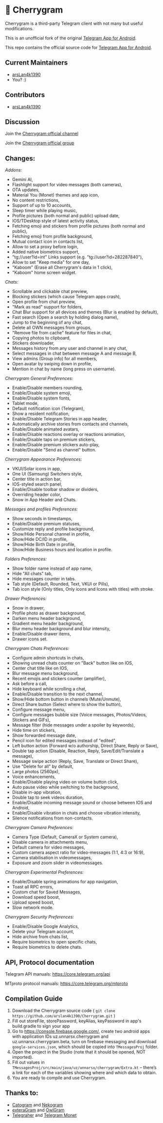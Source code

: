 # 🍒 Cherrygram

Cherrygram is a third-party Telegram client with not many but useful modifications.

This is an unofficial fork of the original [Telegram App for Android](https://github.com/DrKLO/Telegram).

This repo contains the official source code for [Telegram App for Android](https://play.google.com/store/apps/details?id=org.telegram.messenger).

## Current Maintainers

- [arsLan4k1390](https://github.com/arsLan4k1390)
- You? :)

## Contributors

- [arsLan4k1390](https://github.com/arsLan4k1390)


## Discussion

Join the [Cherrygram official channel](https://t.me/cherrygram)

Join the [Cherrygram official group](https://t.me/CherrygramSupport)

## Changes:

*Addons:*
- Gemini AI,
- Flashlight support for video messages (both cameras),
- OTA updates,
- Material You (Monet) themes and app icon,
- No content restrictions,
- Support of up to 10 accounts,
- Sleep timer while playing music,
- Profile pictures (both normal and public) upload date,
- IOS/TDesktop style of latest activity status,
- Fetching emoji and stickers from profile pictures (both normal and public),
- Fetching emoji from profile background,
- Mutual contact icon in contacts list,
- Allow to set a proxy before login,
- Added native biometrics support,
- "tg://user?id=int" Links support (e.g. "tg://user?id=282287840"),
- Allow to set "Keep media" for one day,
- "Kaboom" (Erase all Cherrygram's data in 1 click),
- "Kaboom" home screen widget.

*Chats:*
- Scrollable and clickable chat preview,
- Blocking stickers (which cause Telegram apps crash),
- Open profile from chat preview,
- "Mark as read" support for folders,
- Chat Blur support for all devices and themes (Blur is enabled by default),
- Fast search (Open a search by holding dialog name),
- Jump to the beginning of any chat,
- Delete all OWN messages from groups,
- "Remove file from cache" feature for files in chat,
- Copying photos to clipboard,
- Stickers downloader,
- Messages history from any user and channel in any chat,
- Select messages in chat between message A and message B,
- View admins (Group info) for all members,
- Open avatar by swiping down in profile,
- Mention in chat by name (long press on username).

*Cherrygram General Preferences:*
- Enable/Disable members rounding,
- Enable/Disable system emoji,
- Enable/Disable system fonts,
- Tablet mode,
- Default notification icon (Telegram),
- Show a resident notification,
- Enable/Disable Telegram Stories in app header,
- Automatically archive stories from contacts and channels,
- Enable/Disable animated avatars,
- Enable/Disable reactions overlay or reactions animation,
- Enable/Disable taps on premium stickers,
- Enable/Disable premium stickers auto-play,
- Enable/Disable "Send as channel" button.

*Cherrygram Appearance Preferences:*
- VKUI/Solar icons in app,
- One UI (Samsung) Switchers style,
- Center title in action bar,
- IOS-styled search panel,
- Enable/Disable toolbar shadow or dividers,
- Overriding header color,
- Snow in App Header and Chats.

*Messages and profiles Preferences:*
- Show seconds in timestamps,
- Enable/Disable premium statuses,
- Customize reply and profile background,
- Show/Hide Personal channel in profile,
- Show/Hide DC/ID in profile,
- Show/Hide Birth Date in profile,
- Show/Hide Business hours and location in profile.

*Folders Preferences:*
- Show folder name instead of app name,
- Hide "All chats" tab,
- Hide messages counter in tabs.
- Tab style (Default, Rounded, Text, VKUI or Pills),
- Tab icon style (Only titles, Only icons and Icons with titles) with stroke.

*Drawer Preferences:*
- Snow in drawer,
- Profile photo as drawer background,
- Darken menu header background,
- Gradient menu header background,
- Blur menu header background and blur intensity,
- Enable/Disable drawer items,
- Drawer icons set.

*Cherrygram Chats Preferences:*
- Configure admin shortcuts in chats,
- Showing unread chats counter on "Back" button like on IOS,
- Center chat title like on IOS,
- Blur message menu background,
- Recent emojis and stickers counter (amplifier),
- Ask before a call,
- Hide keyboard while scrolling a chat,
- Enable/Disable transition to the next channel,
- Show/Hide bottom button in channels (Mute/Unmute),
- Direct Share button (Select where to show the button),
- Configure message menu,
- Configure messages bubble size (Voice messages, Photos/Videos, Stickers and GIFs),
- Message filter (hide messages under a spoiler by keywords),
- Hide time on stickers,
- Show forwarded message date,
- Pencil icon for edited messages instead of "edited",
- Left button action (Forward w/o authorship, Direct Share, Reply or Save),
- Double tap action (Disable, Reaction, Reply, Save/Edit/Translate a message),
- Message swipe action (Reply, Save, Translate or Direct Share),
- Use "Delete for all" by default,
- Large photos (2560px),
- Voice enhancements,
- Enable/Disable playing video on volume button click,
- Auto pause video while switching to the background,
- Disable in-app vibration,
- Double tap to seek videos duration,
- Enable/Disable incoming message sound or choose between IOS and Android,
- Enable/Disable vibration in chats and choose vibration intensity,
- Silence notifications from non-contacts.

*Cherrygram Camera Preferences:*
- Camera Type (Default, CameraX or System camera),
- Disable camera in attachments menu,
- Default camera for video messages,
- Custom camera aspect ratio for video-messages (1:1, 4:3 or 16:9),
- Camera stabilisation in videomessages,
- Exposure and zoom slider in videomessages.

*Cherrygram Experimental Preferences:*
- Enable/Disable spring animations for app navigation,
- Toast all RPC errors,
- Custom chat for Saved Messages,
- Download speed boost,
- Upload speed boost,
- Slow network mode.

*Cherrygram Security Preferences:*
- Enable/Disable Google Analytics,
- Delete your Telegram account,
- Hide archive from chats list,
- Require biometrics to open specific chats,
- Require biometrics to delete chats.

## API, Protocol documentation

Telegram API manuals: https://core.telegram.org/api

MTproto protocol manuals: https://core.telegram.org/mtproto


## Compilation Guide

1. Download the Cherrygram source code ( `git clone https://github.com/arslan4k1390/Cherrygram.git` )
2. Fill out storeFile, storePassword, keyAlias, keyPassword in app's build.gradle to sign your app
3. Go to https://console.firebase.google.com/, create two android apps with application IDs uz.unnarsx.cherrygram and uz.unnarsx.cherrygram.beta, turn on firebase messaging and download `google-services.json`, which should be copied into `TMessagesProj` folder.
4. Open the project in the Studio (note that it should be opened, NOT imported).
5. Fill out values in `TMessagesProj/src/main/java/uz/unnarsx/cherrygram/Extra.kt` – there’s a link for each of the variables showing where and which data to obtain.
6. You are ready to compile and use Cherrygram.


## Thanks to:
- [Catogram](https://github.com/Catogram/Catogram) and [Nekogram](https://gitlab.com/Nekogram/Nekogram)
- [exteraGram](https://github.com/exteraSquad/exteraGram) and [OwlGram](https://github.com/OwlGramDev/OwlGram)
- [Telegraher](https://github.com/nikitasius/Telegraher) and [Telegram Monet](https://github.com/c3r5b8/Telegram-Monet)
